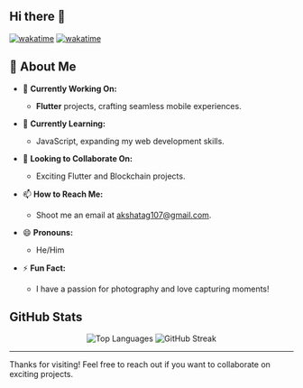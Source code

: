 ## Hi there 👋

[![wakatime](https://wakatime.com/badge/github/Akshat-sGit/Akshat-sGit.svg)](https://wakatime.com/badge/github/Akshat-sGit/Akshat-sGit)
[![wakatime](https://wakatime.com/badge/user/7f7dc497-ff8f-421f-a06c-b3fff5b59066/project/a1e59a3c-a781-4ba3-9d4b-d66767f43879.svg)](https://wakatime.com/badge/user/7f7dc497-ff8f-421f-a06c-b3fff5b59066/project/a1e59a3c-a781-4ba3-9d4b-d66767f43879)
## 🚀 About Me

- 🔭 **Currently Working On:** 
  - **Flutter** projects, crafting seamless mobile experiences.

- 🌱 **Currently Learning:** 
  - JavaScript, expanding my web development skills.

- 👯 **Looking to Collaborate On:** 
  - Exciting Flutter and Blockchain projects.

- 📫 **How to Reach Me:** 
  - Shoot me an email at [akshatag107@gmail.com](mailto:akshatag107@gmail.com).

- 😄 **Pronouns:** 
  - He/Him

- ⚡ **Fun Fact:** 
  - I have a passion for photography and love capturing moments!
 
## GitHub Stats

<div align="center">
  <img src="https://github-readme-stats.vercel.app/api/top-langs/?username=Akshat-sGit&layout=compact&langs_count=10&theme=dark" alt="Top Languages" />
  <img src="https://github-readme-streak-stats.herokuapp.com/?user=Akshat-sGit&theme=dark" alt="GitHub Streak" />
</div>





---

Thanks for visiting! Feel free to reach out if you want to collaborate on exciting projects.
